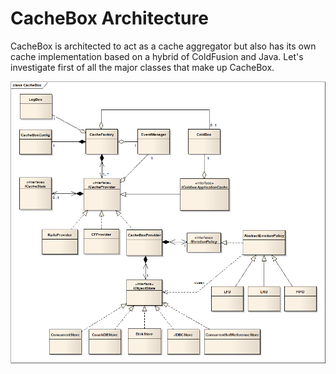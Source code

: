 # CacheBox Architecture

CacheBox is architected to act as a cache aggregator but also has its own cache implementation based on a hybrid of ColdFusion and Java. Let's investigate first of all the major classes that make up CacheBox.

![](../.gitbook/assets/cachebox_majorclasses.png)

